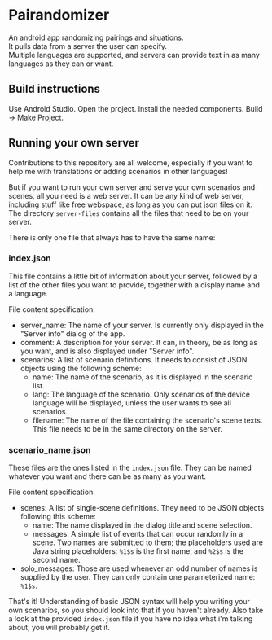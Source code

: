 # Pairandomizer
An android app randomizing pairings and situations.  
It pulls data from a server the user can specify.  
Multiple languages are supported, and servers can provide text in as many
languages as they can or want.

## Build instructions
Use Android Studio. Open the project. Install the needed components.
Build -> Make Project.

## Running your own server
Contributions to this repository are all welcome, especially if you want to
help me with translations or adding scenarios in other languages!

But if you want to run your own server and serve your own scenarios and scenes,
all you need is a web server. It can be any kind of web server, including stuff
like free webspace, as long as you can put json files on it.  
The directory `server-files` contains all the files that need to be on your
server.

There is only one file that always has to have the same name:

### index.json
This file contains a little bit of information about your server, followed by
a list of the other files you want to provide, together with a display name
and a language. 

File content specification:

* server_name: The name of your server. Is currently only displayed in the
"Server info" dialog of the app.
* comment: A description for your server. It can, in theory, be as long as you
want, and is also displayed under "Server info".
* scenarios: A list of scenario definitions. It needs to consist of JSON
objects using the following scheme:
    * name: The name of the scenario, as it is displayed in the scenario list.
    * lang: The language of the scenario. Only scenarios of the device language
    will be displayed, unless the user wants to see all scenarios. 
    * filename: The name of the file containing the scenario's scene texts.
    This file needs to be in the same directory on the server.

### scenario_name.json
These files are the ones listed in the `index.json` file. They can be named
whatever you want and there can be as many as you want.

File content specification:

* scenes: A list of single-scene definitions. They need to be JSON objects
following this scheme:
    * name: The name displayed in the dialog title and scene selection.
    * messages: A simple list of events that can occur randomly in a scene.
    Two names are submitted to them; the placeholders used are Java string
    placeholders: `%1$s` is the first name, and `%2$s` is the second name.
* solo_messages: Those are used whenever an odd number of names is supplied by
the user. They can only contain one parameterized name: `%1$s`.

That's it! Understanding of basic JSON syntax will help you writing your own
scenarios, so you should look into that if you haven't already. Also take a
look at the provided `index.json` file if you have no idea what i'm talking
about, you will probably get it.
